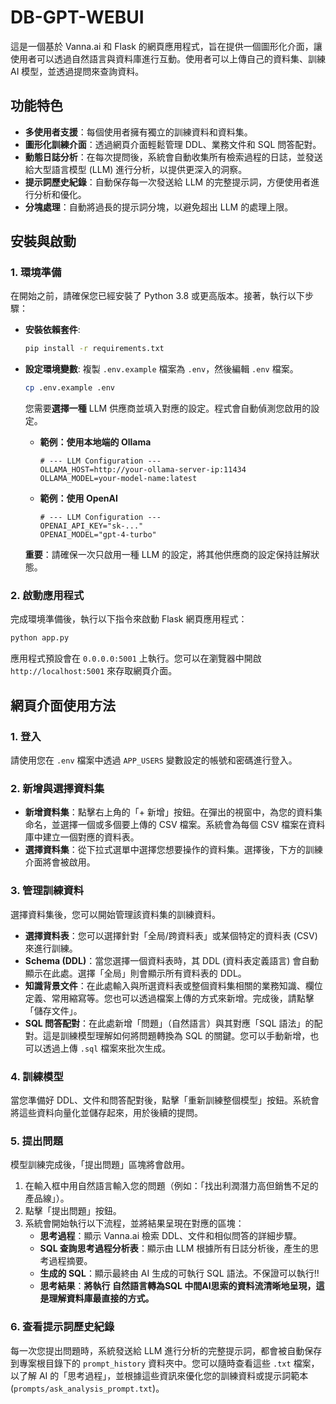 # DB-GPT-WEBUI

這是一個基於 Vanna.ai 和 Flask 的網頁應用程式，旨在提供一個圖形化介面，讓使用者可以透過自然語言與資料庫進行互動。使用者可以上傳自己的資料集、訓練 AI 模型，並透過提問來查詢資料。

## 功能特色

- **多使用者支援**：每個使用者擁有獨立的訓練資料和資料集。
- **圖形化訓練介面**：透過網頁介面輕鬆管理 DDL、業務文件和 SQL 問答配對。
- **動態日誌分析**：在每次提問後，系統會自動收集所有檢索過程的日誌，並發送給大型語言模型 (LLM) 進行分析，以提供更深入的洞察。
- **提示詞歷史紀錄**：自動保存每一次發送給 LLM 的完整提示詞，方便使用者進行分析和優化。
- **分塊處理**：自動將過長的提示詞分塊，以避免超出 LLM 的處理上限。

## 安裝與啟動

### 1. 環境準備

在開始之前，請確保您已經安裝了 Python 3.8 或更高版本。接著，執行以下步驟：

- **安裝依賴套件**:
  ```bash
  pip install -r requirements.txt
  ```

- **設定環境變數**:
  複製 `.env.example` 檔案為 `.env`，然後編輯 `.env` 檔案。
  ```bash
  cp .env.example .env
  ```
  您需要**選擇一種** LLM 供應商並填入對應的設定。程式會自動偵測您啟用的設定。

  - **範例：使用本地端的 Ollama**
    ```
    # --- LLM Configuration ---
    OLLAMA_HOST=http://your-ollama-server-ip:11434
    OLLAMA_MODEL=your-model-name:latest
    ```
  - **範例：使用 OpenAI**
    ```
    # --- LLM Configuration ---
    OPENAI_API_KEY="sk-..."
    OPENAI_MODEL="gpt-4-turbo"
    ```
  **重要**：請確保一次只啟用一種 LLM 的設定，將其他供應商的設定保持註解狀態。

### 2. 啟動應用程式

完成環境準備後，執行以下指令來啟動 Flask 網頁應用程式：

```bash
python app.py
```

應用程式預設會在 `0.0.0.0:5001` 上執行。您可以在瀏覽器中開啟 `http://localhost:5001` 來存取網頁介面。

## 網頁介面使用方法

### 1. 登入

請使用您在 `.env` 檔案中透過 `APP_USERS` 變數設定的帳號和密碼進行登入。

### 2. 新增與選擇資料集

- **新增資料集**：點擊右上角的「+ 新增」按鈕。在彈出的視窗中，為您的資料集命名，並選擇一個或多個要上傳的 CSV 檔案。系統會為每個 CSV 檔案在資料庫中建立一個對應的資料表。
- **選擇資料集**：從下拉式選單中選擇您想要操作的資料集。選擇後，下方的訓練介面將會被啟用。

### 3. 管理訓練資料

選擇資料集後，您可以開始管理該資料集的訓練資料。

- **選擇資料表**：您可以選擇針對「全局/跨資料表」或某個特定的資料表 (CSV) 來進行訓練。
- **Schema (DDL)**：當您選擇一個資料表時，其 DDL (資料表定義語言) 會自動顯示在此處。選擇「全局」則會顯示所有資料表的 DDL。
- **知識背景文件**：在此處輸入與所選資料表或整個資料集相關的業務知識、欄位定義、常用縮寫等。您也可以透過檔案上傳的方式來新增。完成後，請點擊「儲存文件」。
- **SQL 問答配對**：在此處新增「問題」（自然語言）與其對應「SQL 語法」的配對。這是訓練模型理解如何將問題轉換為 SQL 的關鍵。您可以手動新增，也可以透過上傳 `.sql` 檔案來批次生成。

### 4. 訓練模型

當您準備好 DDL、文件和問答配對後，點擊「重新訓練整個模型」按鈕。系統會將這些資料向量化並儲存起來，用於後續的提問。

### 5. 提出問題

模型訓練完成後，「提出問題」區塊將會啟用。

1.  在輸入框中用自然語言輸入您的問題（例如：「找出利潤潛力高但銷售不足的產品線」）。
2.  點擊「提出問題」按鈕。
3.  系統會開始執行以下流程，並將結果呈現在對應的區塊：
    - **思考過程**：顯示 Vanna.ai 檢索 DDL、文件和相似問答的詳細步驟。
    - **SQL 查詢思考過程分析表**：顯示由 LLM 根據所有日誌分析後，產生的思考過程摘要。
    - **生成的 SQL**：顯示最終由 AI 生成的可執行 SQL 語法。不保證可以執行!!
    - **思考結果**：**將執行 自然語言轉為SQL 中間AI思索的資料流清晰地呈現，這是理解資料庫最直接的方式。**

### 6. 查看提示詞歷史紀錄

每一次您提出問題時，系統發送給 LLM 進行分析的完整提示詞，都會被自動保存到專案根目錄下的 `prompt_history` 資料夾中。您可以隨時查看這些 `.txt` 檔案，以了解 AI 的「思考過程」，並根據這些資訊來優化您的訓練資料或提示詞範本 (`prompts/ask_analysis_prompt.txt`)。
